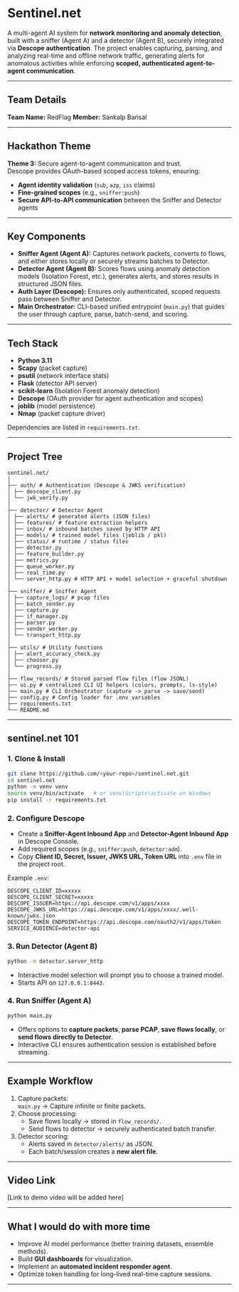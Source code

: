 # Sentinel.net

A multi-agent AI system for **network monitoring and anomaly detection**, built with a sniffer (Agent A) and a detector (Agent B), securely integrated via **Descope authentication**. The project enables capturing, parsing, and analyzing real-time and offline network traffic, generating alerts for anomalous activities while enforcing **scoped, authenticated agent-to-agent communication**.

---

## Team Details

**Team Name:** RedFlag
**Member:** Sankalp Bansal

---

## Hackathon Theme

**Theme 3:** Secure agent-to-agent communication and trust.  
Descope provides OAuth-based scoped access tokens, ensuring:

- **Agent identity validation** (`sub`, `azp`, `iss` claims)
- **Fine-grained scopes** (e.g., `sniffer:push`)
- **Secure API-to-API communication** between the Sniffer and Detector agents

---

## Key Components

- **Sniffer Agent (Agent A):** Captures network packets, converts to flows, and either stores locally or securely streams batches to Detector.
- **Detector Agent (Agent B):** Scores flows using anomaly detection models (Isolation Forest, etc.), generates alerts, and stores results in structured JSON files.
- **Auth Layer (Descope):** Ensures only authenticated, scoped requests pass between Sniffer and Detector.
- **Main Orchestrator:** CLI-based unified entrypoint (`main.py`) that guides the user through capture, parse, batch-send, and scoring.

---

## Tech Stack

- **Python 3.11**
- **Scapy** (packet capture)
- **psutil** (network interface stats)
- **Flask** (detector API server)
- **scikit-learn** (Isolation Forest anomaly detection)
- **Descope** (OAuth provider for agent authentication and scopes)
- **joblib** (model persistence)
- **Nmap** (packet capture driver)

Dependencies are listed in `requirements.txt`.

---

## Project Tree

```plaintext
sentinel.net/
│
├── auth/ # Authentication (Descope & JWKS verification)
│ ├── descope_client.py
│ └── jwk_verify.py
│
├── detector/ # Detector Agent
│ ├── alerts/ # generated alerts (JSON files)
│ ├── features/ # feature extraction helpers
│ ├── inbox/ # inbound batches saved by HTTP API
│ ├── models/ # trained model files (joblib / pkl)
│ ├── status/ # runtime / status files
│ ├── detector.py
│ ├── feature_builder.py
│ ├── metrics.py
│ ├── queue_worker.py
│ ├── real_time.py
│ └── server_http.py # HTTP API + model selection + graceful shutdown
│
├── sniffer/ # Sniffer Agent
│ ├── capture_logs/ # pcap files
│ ├── batch_sender.py
│ ├── capture.py
│ ├── if_manager.py
│ ├── parser.py
│ ├── sender_worker.py
│ └── transport_http.py
│
├── utils/ # Utility functions
│ ├── alert_accuracy_check.py
│ ├── chooser.py
│ └── progress.py
│
├── flow_records/ # Stored parsed flow files (flow JSONL)
├── ui.py # centralized CLI UI helpers (colors, prompts, ls-style)
├── main.py # CLI Orchestrator (capture -> parse -> save/send)
├── config.py # Config loader for .env variables
├── requirements.txt
└── README.md

```

---

## sentinel.net 101

### 1. Clone & Install

```bash
git clone https://github.com/<your-repo>/sentinel.net.git
cd sentinel.net
python -m venv venv
source venv/bin/activate   # or venv\Scripts\activate on Windows
pip install -r requirements.txt
```

### 2. Configure Descope

- Create a **Sniffer-Agent Inbound App** and **Detector-Agent Inbound App** in Descope Console.
- Add required scopes (e.g., `sniffer:push`, `detector:adm`).
- Copy **Client ID, Secret, Issuer, JWKS URL, Token URL** into `.env` file in the project root.

Example `.env`:

```env
DESCOPE_CLIENT_ID=xxxxx
DESCOPE_CLIENT_SECRET=xxxxx
DESCOPE_ISSUER=https://api.descope.com/v1/apps/xxxx
DESCOPE_JWKS_URL=https://api.descope.com/v1/apps/xxxx/.well-known/jwks.json
DESCOPE_TOKEN_ENDPOINT=https://api.descope.com/oauth2/v1/apps/token
SERVICE_AUDIENCE=detector-api
```

### 3. Run Detector (Agent B)

```bash
python -m detector.server_http
```

- Interactive model selection will prompt you to choose a trained model.
- Starts API on `127.0.0.1:8443`.

### 4. Run Sniffer (Agent A)

```bash
python main.py
```

- Offers options to **capture packets**, **parse PCAP**, **save flows locally**, or **send flows directly to Detector**.
- Interactive CLI ensures authentication session is established before streaming.

---

## Example Workflow

1. Capture packets:  
   `main.py` → Capture infinite or finite packets.
2. Choose processing:
   - Save flows locally → stored in `flow_records/`.
   - Send flows to detector → securely authenticated batch transfer.
3. Detector scoring:
   - Alerts saved in `detector/alerts/` as JSON.
   - Each batch/session creates a **new alert file**.

---

## Video Link

[Link to demo video will be added here]

---

## What I would do with more time

- Improve AI model performance (better training datasets, ensemble methods).
- Build **GUI dashboards** for visualization.
- Implement an **automated incident responder agent**.
- Optimize token handling for long-lived real-time capture sessions.

---
